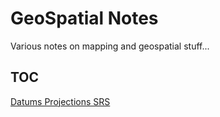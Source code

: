GeoSpatial Notes
================

Various notes on mapping and geospatial stuff...


TOC
---

[Datums Projections SRS](notes/datums_projections_srs.html)
